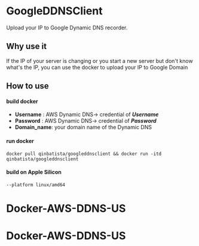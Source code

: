 # GoogleDDNSClient
Upload your IP to Google Dynamic DNS recorder.
## Why use it
If the IP of your server is changing or you start a new server but don't  know what's the IP, you can use the docker to upload your IP to Google Domain


## How to use

#### build docker
* **Username** : AWS Dynamic DNS-> credential of ***Username***
* **Password** : AWS Dynamic DNS-> credential of ***Password***
* **Domain_name**: your domain name of the Dynamic DNS

#### run docker

```docker run
docker pull qinbatista/googleddnsclient && docker run -itd qinbatista/googleddnsclient
```

#### build on Apple Silicon
```
--platform linux/amd64
```
# Docker-AWS-DDNS-US
# Docker-AWS-DDNS-US
